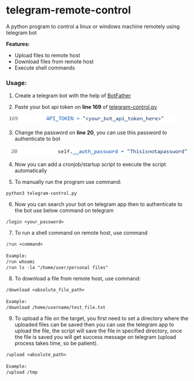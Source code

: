 # telegram-remote-control
A python program to control a linux or windows machine remotely using telegram bot

**Features:**
- Upload files to remote host
- Download files from remote host
- Execute shell commands

### Usage:
1. Create a telegram bot with the help of [BotFather](https://telegram.me/BotFather)

2. Paste your bot api token on **line 169** of [telegram-control.py](https://github.com/ggk570/telegram-remote-control/blob/main/telegram-control.py)
   
![auth_token](https://github.com/ggk570/telegram-remote-control/blob/main/Screenshots/api_token.png?raw=true)

3. Change the password on **line 20**, you can use this password to authenticate to bot
   
![password](https://github.com/ggk570/telegram-remote-control/blob/main/Screenshots/password.png?raw=true)

4. Now you can add a cronjob/startup script to execute the script automatically

5. To manually run the program use command:
   
```
python3 telegram-control.py
```

6. Now you can search your bot on telegram app then to authenticate to the bot use below command on telegram
   
```
/login <your_password>
```

7. To run a shell command on remote host, use command
   
```
/run <command>

Example:
/run whoami
/run ls -la "/home/user/personal files"
```

8. To download a file from remote host, use command:
   
```
/download <absolute_file_path>

Example:
/download /home/username/test_file.txt
```

9. To upload a file on the target, you first need to set a directory where the uploaded files can be saved then you can use the telegram app to upload the file, the script will save the file in specified directory, once the file is saved you will get success message on telegram (upload process takes time, so be patient).
    
```
/upload <absolute_path>

Example:
/upload /tmp
```

